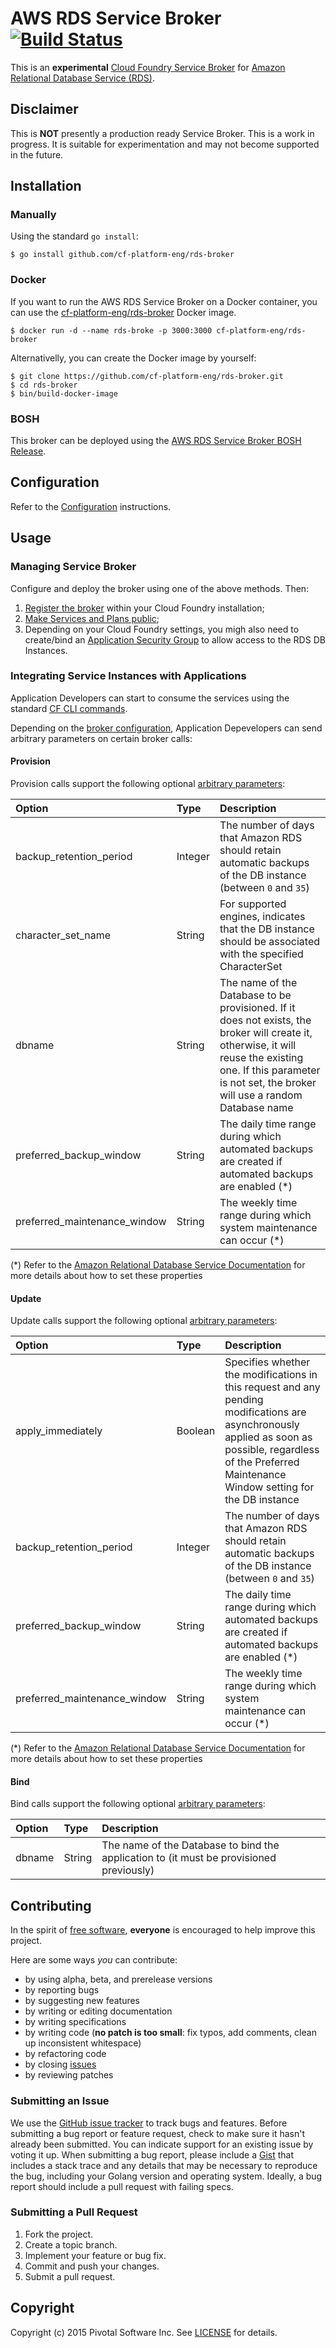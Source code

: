 # AWS RDS Service Broker [![Build Status](https://travis-ci.org/cf-platform-eng/rds-broker.png)](https://travis-ci.org/cf-platform-eng/rds-broker)

This is an **experimental** [Cloud Foundry Service Broker](https://docs.cloudfoundry.org/services/overview.html) for [Amazon Relational Database Service (RDS)](https://aws.amazon.com/rds/).

## Disclaimer

This is **NOT** presently a production ready Service Broker. This is a work in progress. It is suitable for experimentation and may not become supported in the future.

## Installation

### Manually

Using the standard `go install`:

```
$ go install github.com/cf-platform-eng/rds-broker
```

### Docker

If you want to run the AWS RDS Service Broker on a Docker container, you can use the [cf-platform-eng/rds-broker](https://registry.hub.docker.com/u/cf-platform-eng/rds-broker/) Docker image.

```
$ docker run -d --name rds-broke -p 3000:3000 cf-platform-eng/rds-broker
```

Alternativelly, you can create the Docker image by yourself:

```
$ git clone https://github.com/cf-platform-eng/rds-broker.git
$ cd rds-broker
$ bin/build-docker-image
```

### BOSH

This broker can be deployed using the [AWS RDS Service Broker BOSH Release](https://github.com/cf-platform-eng/rds-broker-boshrelease).

## Configuration

Refer to the [Configuration](https://github.com/cf-platform-eng/rds-broker/blob/master/CONFIGURATION.md) instructions.

## Usage

### Managing Service Broker

Configure and deploy the broker using one of the above methods. Then:

1. [Register the broker](https://docs.cloudfoundry.org/services/managing-service-brokers.html#register-broker) within your Cloud Foundry installation;
2. [Make Services and Plans public](https://docs.cloudfoundry.org/services/access-control.html#enable-access);
3. Depending on your Cloud Foundry settings, you migh also need to create/bind an [Application Security Group](https://docs.cloudfoundry.org/adminguide/app-sec-groups.html) to allow access to the RDS DB Instances.

### Integrating Service Instances with Applications

Application Developers can start to consume the services using the standard [CF CLI commands](https://docs.cloudfoundry.org/devguide/services/managing-services.html).

Depending on the [broker configuration](https://github.com/cf-platform-eng/rds-broker/blob/master/CONFIGURATION.md#rds-broker-configuration), Application Depevelopers can send arbitrary parameters on certain broker calls:

#### Provision

Provision calls support the following optional [arbitrary parameters](https://docs.cloudfoundry.org/devguide/services/managing-services.html#arbitrary-params-create):

| Option                       | Type    | Description
|:-----------------------------|:------- |:-----------
| backup_retention_period      | Integer | The number of days that Amazon RDS should retain automatic backups of the DB instance (between `0` and `35`)
| character_set_name           | String  | For supported engines, indicates that the DB instance should be associated with the specified CharacterSet
| dbname                       | String  | The name of the Database to be provisioned. If it does not exists, the broker will create it, otherwise, it will reuse the existing one. If this parameter is not set, the broker will use a random Database name
| preferred_backup_window      | String  | The daily time range during which automated backups are created if automated backups are enabled (*)
| preferred_maintenance_window | String  | The weekly time range during which system maintenance can occur (*)

(*) Refer to the [Amazon Relational Database Service Documentation](https://aws.amazon.com/documentation/rds/) for more details about how to set these properties

#### Update

Update calls support the following optional [arbitrary parameters](https://docs.cloudfoundry.org/devguide/services/managing-services.html#arbitrary-params-update):

| Option                       | Type    | Description
|:-----------------------------|:------- |:-----------
| apply_immediately            | Boolean | Specifies whether the modifications in this request and any pending modifications are asynchronously applied as soon as possible, regardless of the Preferred Maintenance Window setting for the DB instance
| backup_retention_period      | Integer | The number of days that Amazon RDS should retain automatic backups of the DB instance (between `0` and `35`)
| preferred_backup_window      | String  | The daily time range during which automated backups are created if automated backups are enabled (*)
| preferred_maintenance_window | String  | The weekly time range during which system maintenance can occur (*)

(*) Refer to the [Amazon Relational Database Service Documentation](https://aws.amazon.com/documentation/rds/) for more details about how to set these properties

#### Bind

Bind calls support the following optional [arbitrary parameters](https://docs.cloudfoundry.org/devguide/services/application-binding.html#arbitrary-params-binding):

| Option | Type   | Description
|:-------|:------ |:-----------
| dbname | String | The name of the Database to bind the application to (it must be provisioned previously)

## Contributing

In the spirit of [free software](http://www.fsf.org/licensing/essays/free-sw.html), **everyone** is encouraged to help improve this project.

Here are some ways *you* can contribute:

* by using alpha, beta, and prerelease versions
* by reporting bugs
* by suggesting new features
* by writing or editing documentation
* by writing specifications
* by writing code (**no patch is too small**: fix typos, add comments, clean up inconsistent whitespace)
* by refactoring code
* by closing [issues](https://github.com/cf-platform-eng/rds-broker/issues)
* by reviewing patches

### Submitting an Issue

We use the [GitHub issue tracker](https://github.com/cf-platform-eng/rds-broker/issues) to track bugs and features. Before submitting a bug report or feature request, check to make sure it hasn't already been submitted. You can indicate support for an existing issue by voting it up. When submitting a bug report, please include a [Gist](http://gist.github.com/) that includes a stack trace and any details that may be necessary to reproduce the bug, including your Golang version and operating system. Ideally, a bug report should include a pull request with failing specs.

### Submitting a Pull Request

1. Fork the project.
2. Create a topic branch.
3. Implement your feature or bug fix.
4. Commit and push your changes.
5. Submit a pull request.

## Copyright

Copyright (c) 2015 Pivotal Software Inc. See [LICENSE](https://github.com/cf-platform-eng/rds-broker/blob/master/LICENSE) for details.
